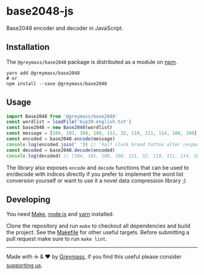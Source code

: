 base2048-js
===========

Base2048 encoder and decoder in JavaScript.

## Installation

The `@greymass/base2048` package is distributed as a module on [npm](https://www.npmjs.com/package/@greymass/base2048).

```
yarn add @greymass/base2048
# or
npm install --save @greymass/base2048
```

## Usage

```ts
import Base2048 from '@greymass/base2048'
const wordlist = loadFile('bip39-english.txt')
const base2048 = new Base2048(wordlist)
const message = [104, 101, 108, 108, 111, 32, 119, 111, 114, 108, 100] // utf-8 "hello world"
const encoded = base2048.encode(message)
console.log(encoded.join(' ')) // 'half clock brand tattoo alter response situate milk'
const decoded = base2048.decode(encoded)
console.log(decoded) // [104, 101, 108, 108, 111, 32, 119, 111, 114, 108, 100]
```

The library also exposes `encode` and `decode` functions that can be used to en/decode with indices directly if you prefer to implement the word list conversion yourself or want to use it a novel data compression library ;)

## Developing

You need [Make](https://www.gnu.org/software/make/), [node.js](https://nodejs.org/en/) and [yarn](https://classic.yarnpkg.com/en/docs/install) installed.

Clone the repository and run `make` to checkout all dependencies and build the project. See the [Makefile](./Makefile) for other useful targets. Before submitting a pull request make sure to run `make lint`.

---

Made with ☕️ & ❤️ by [Greymass](https://greymass.com), if you find this useful please consider [supporting us](https://greymass.com/support-us).
